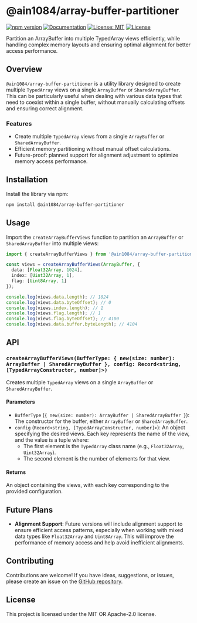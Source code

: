 # @ain1084/array-buffer-partitioner

[![npm version](https://badge.fury.io/js/@ain1084%2Farray-buffer-partitioner.svg)](https://badge.fury.io/js/@ain1084%2Farray-buffer-partitioner)
[![Documentation](https://github.com/ain1084/array-buffer-partitioner/workflows/docs/badge.svg)](https://github.com/ain1084/array-buffer-partitioner/actions?query=workflow%3Adocs)
[![License: MIT](https://img.shields.io/badge/License-MIT-yellow.svg)](https://opensource.org/licenses/MIT)
[![License](https://img.shields.io/badge/License-Apache_2.0-blue.svg)](https://opensource.org/licenses/Apache-2.0)

Partition an ArrayBuffer into multiple TypedArray views efficiently, while handling complex memory layouts and ensuring optimal alignment for better access performance.

## Overview

`@ain1084/array-buffer-partitioner` is a utility library designed to create multiple `TypedArray` views on a single `ArrayBuffer` or `SharedArrayBuffer`. This can be particularly useful when dealing with various data types that need to coexist within a single buffer, without manually calculating offsets and ensuring correct alignment.

### Features

- Create multiple `TypedArray` views from a single `ArrayBuffer` or `SharedArrayBuffer`.
- Efficient memory partitioning without manual offset calculations.
- Future-proof: planned support for alignment adjustment to optimize memory access performance.

## Installation

Install the library via npm:

```sh
npm install @ain1084/array-buffer-partitioner
```

## Usage

Import the `createArrayBufferViews` function to partition an `ArrayBuffer` or `SharedArrayBuffer` into multiple views:

```typescript
import { createArrayBufferViews } from '@ain1084/array-buffer-partitioner';

const views = createArrayBufferViews(ArrayBuffer, {
  data: [Float32Array, 1024],
  index: [Uint32Array, 1],
  flag: [Uint8Array, 1]
});

console.log(views.data.length); // 1024
console.log(views.data.byteOffset); // 0
console.log(views.index.length); // 1
console.log(views.flag.length); // 1
console.log(views.flag.byteOffset); // 4100
console.log(views.data.buffer.byteLength); // 4104
```

## API

### `createArrayBufferViews(BufferType: { new(size: number): ArrayBuffer | SharedArrayBuffer }, config: Record<string, [TypedArrayConstructor, number]>)`

Creates multiple `TypedArray` views on a single `ArrayBuffer` or `SharedArrayBuffer`.

#### Parameters

- `BufferType` (`{ new(size: number): ArrayBuffer | SharedArrayBuffer }`): The constructor for the buffer, either `ArrayBuffer` or `SharedArrayBuffer`.
- `config` (`Record<string, [TypedArrayConstructor, number]>`): An object specifying the desired views. Each key represents the name of the view, and the value is a tuple where:
  - The first element is the `TypedArray` class name (e.g., `Float32Array`, `Uint32Array`).
  - The second element is the number of elements for that view.

#### Returns

An object containing the views, with each key corresponding to the provided configuration.

## Future Plans

- **Alignment Support**: Future versions will include alignment support to ensure efficient access patterns, especially when working with mixed data types like `Float32Array` and `Uint8Array`. This will improve the performance of memory access and help avoid inefficient alignments.

## Contributing

Contributions are welcome! If you have ideas, suggestions, or issues, please create an issue on the [GitHub repository](https://github.com/ain1084/array-buffer-partitioner).

## License

This project is licensed under the MIT OR Apache-2.0 license.
